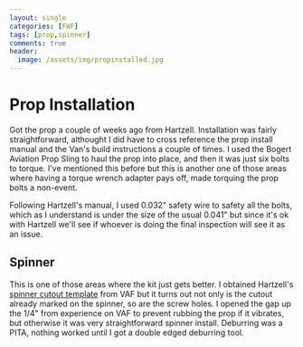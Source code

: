 ```yaml
---
layout: single
categories: [FWF]
tags: [prop,spinner]
comments: true
header:
  image: /assets/img/propinstalled.jpg
---
```

# Prop Installation
Got the prop a couple of weeks ago from Hartzell. Installation was fairly straightforward, althought I did have to cross reference the prop install manual and the Van's build instructions a couple of times. I used the Bogert Aviation Prop Sling to haul the prop into place, and then it was just six bolts to torque. I've mentioned this before but this is another one of those areas where having a torque wrench adapter pays off, made torquing the prop bolts a non-event. 

Following Hartzell's manual, I used 0.032" safety wire to safety all the bolts, which as I understand is under the size of the usual 0.041" but since it's ok with Hartzell we'll see if whoever is doing the final inspection will see it as an issue.

## Spinner
This is one of those areas where the kit just gets better. I obtained Hartzell's [spinner cutout template](/assets/file/8068D-spinner-cutout.pdf) from VAF but it turns out not only is the cutout already marked on the spinner, so are the screw holes. I opened the gap up the 1/4" from experience on VAF to prevent rubbing the prop if it vibrates, but otherwise it was very straightforward spinner install. Deburring was a PITA, nothing worked until I got a double edged deburring tool.
